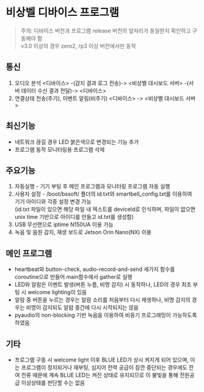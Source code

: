 # 비상벨 디바이스 프로그램
> 주의: 디바이스 버전과 프로그램 release 버전의 앞자리가 동일한지 확인하고 구동해야 함  
> v3.0 이상의 경우 zero2, rp3 이상 버전에서만 동작

## 통신
1. 오디오 분석 
<디바이스> -(감지 결과 로그 전송)-> <비상벨 대시보드 서버> -(서버 데이터 수신 결과 전달)-> <디바이스>
3. 연결상태 전송(주기), 이벤트 알림(비주기)
<디바이스> -> <비상벨 대시보드 서버>

## 최신기능
- 네트워크 끊길 경우 LED 붉은색으로 변경되는 기능 추가
- 프로그램 동작 모니터링용 프로그램 삭제

## 주요기능
1. 자동실행 - 기기 부팅 후 메인 프로그램과 모니터링 프로그램 자동 실행
2. 사용자 설정 - /boot/bssoft/ 폴더의 id.txt와 smartbell_config.txt를 이용하여 기기 아이디와 각종 설정 변경 가능  
    (id.txt 파일이 있으면 해당 파일 내 텍스트를 deviceId로 인식하며, 파일이 없으면 unix time 기반으로 아이디를 만들고 id.txt를 생성함)  
3. USB 무선랜으로 iptime N150UA 이용 가능
4. 녹음 및 음원 감지, 재생 보드로 Jetson Orin Nano(NX) 이용

## 메인 프로그램
- heartbeat와 button-check, audio-record-and-send 세가지 함수를 coroutine으로 만들어 main함수에서 gather로 실행
- LED와 알람은 이벤트 발생(버튼 누름, 비명 감지) 시 동작하나, LED의 경우 최초 부팅 시 welcome lighting이 있음
- 알람 중 버튼을 누르는 경우는 알람 소리를 처음부터 다시 재생하나, 비명 감지의 경우는 비명이 감지되도 알람 중간에 다시 시작되지는 않음
- pyaudio의 non-blocking 기반 녹음을 이용하여 비동기 프로그래밍이 가능하도록 하였음

## 기타
- 프로그램 구동 시 welcome light 이후 BLUE LED가 상시 켜지게 되어 있으며, 이는 프로그램이 정지되거나 재부팅, 
심지어 전력 공급이 잠깐 중단되는 경우에도 잔여 전류 때문에 계속 BLUE LED는 켜진 상태로 유지되므로 이 불빛을 통해 전원공급 이상상태를 판단할 수는 없음 
